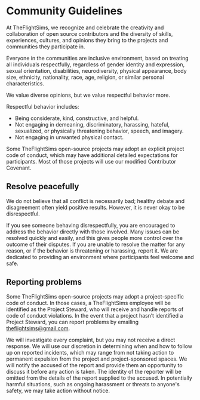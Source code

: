 # Community Guidelines

At TheFlightSims, we recognize and celebrate the creativity and collaboration of open
source contributors and the diversity of skills, experiences, cultures, and
opinions they bring to the projects and communities they participate in.

Everyone in the communities are inclusive environment, based on treating 
all individuals respectfully, regardless of
gender identity and expression, sexual orientation, disabilities,
neurodiversity, physical appearance, body size, ethnicity, nationality, race,
age, religion, or similar personal characteristics.

We value diverse opinions, but we value respectful behavior more.

Respectful behavior includes:

* Being considerate, kind, constructive, and helpful.
* Not engaging in demeaning, discriminatory, harassing, hateful, sexualized, or
  physically threatening behavior, speech, and imagery.
* Not engaging in unwanted physical contact.

Some TheFlightSims open-source projects may adopt an explicit project code of
conduct, which may have additional detailed expectations for participants. Most
of those projects will use our modified Contributor Covenant.

## Resolve peacefully

We do not believe that all conflict is necessarily bad; healthy debate and
disagreement often yield positive results. However, it is never okay to be
disrespectful.

If you see someone behaving disrespectfully, you are encouraged to address the
behavior directly with those involved. Many issues can be resolved quickly and
easily, and this gives people more control over the outcome of their disputes.
If you are unable to resolve the matter for any reason, or if the behavior is
threatening or harassing, report it. We are dedicated to providing an
environment where participants feel welcome and safe.

## Reporting problems

Some TheFlightSims open-source projects may adopt a project-specific code of conduct.
In those cases, a TheFlightSims employee will be identified as the Project Steward,
who will receive and handle reports of code of conduct violations. In the event
that a project hasn’t identified a Project Steward, you can report problems by
emailing theflightsims@gmail.com.

We will investigate every complaint, but you may not receive a direct response.
We will use our discretion in determining when and how to follow up on reported
incidents, which may range from not taking action to permanent expulsion from
the project and project-sponsored spaces. We will notify the accused of the
report and provide them an opportunity to discuss it before any action is
taken. The identity of the reporter will be omitted from the details of the
report supplied to the accused. In potentially harmful situations, such as
ongoing harassment or threats to anyone's safety, we may take action without
notice.

[IndieWeb Code of Conduct]: https://indieweb.org/code-of-conduct
